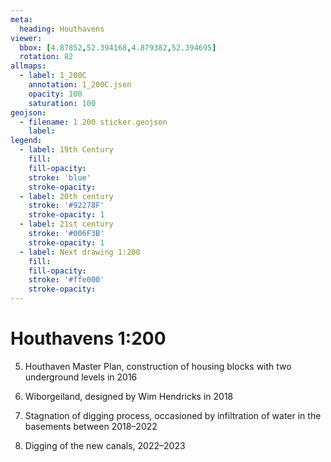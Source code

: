 ```yaml
---
meta:
  heading: Houthavens
viewer:
  bbox: [4.87852,52.394168,4.879382,52.394695]
  rotation: 82 
allmaps:
  - label: 1_200C
    annotation: 1_200C.json
    opacity: 100
    saturation: 100
geojson:
  - filename: 1 200 sticker.geojson
    label: 
legend:
  - label: 19th Century
    fill:
    fill-opacity:
    stroke: 'blue'
    stroke-opacity:
  - label: 20th century
    stroke: '#92278F'
    stroke-opacity: 1
  - label: 21st century
    stroke: '#006F3B'
    stroke-opacity: 1
  - label: Next drawing 1:200
    fill:
    fill-opacity:
    stroke: '#ffe000'
    stroke-opacity:
---
```

# Houthavens 1:200
5. Houthaven Master Plan, construction of housing blocks with
two underground levels in 2016

6. Wiborgeiland, designed by Wim Hendricks in 2018

7. Stagnation of digging process, occasioned by infiltration of
water in the basements between 2018–2022

8. Digging of the new canals, 2022–2023